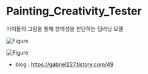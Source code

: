 # Painting_Creativity_Tester

아이들의 그림을 통해 창의성을 판단하는 딥러닝 모델

![Figure](https://github.com/user-attachments/assets/5e4bd3dc-c35f-4414-b129-553da72cc5f0)

![Figure](https://github.com/user-attachments/assets/f6e1aa6c-09be-488e-97ef-85f6705f6a67)

  - blog : https://gabriel227.tistory.com/49
